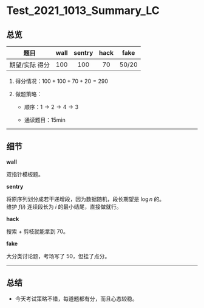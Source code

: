 # Test_2021_1013_Summary_LC

## 总览

|   题目  |  wall  |  sentry  |   hack  | fake |
| :------------: | :---------------------------: | :----------------------------: | :---------------: | :-:|
| 期望/实际 得分 |              $100$               |              $100$              |       $70$        | $50/20$ |

1. 得分情况：$100 + 100 + 70 + 20 = 290$

2. 做题策略：

	* 顺序：$1 \to 2 \to 4 \to 3$

	* 通读题目：$15\mathrm{min}$

---

## 细节

**wall**

双指针模板题。

**sentry**

将原序列划分成若干递增段，因为数据随机，段长期望是 $\log n$ 的。  
维护 $f(i)$ 连续段长为 $i$ 的最小结尾，直接做就行。


**hack**

搜索 + 剪枝就能拿到 $70$。

**fake**

大分类讨论题，考场写了 $50$，但挂了点分。

---

## 总结

* 今天考试策略不错，每道题都有分，而且心态较稳。